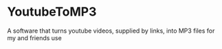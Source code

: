 # YoutubeToMP3
A software that turns youtube videos, supplied by links, into MP3 files for my and friends use
